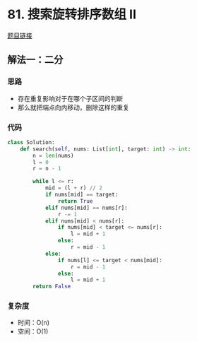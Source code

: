 # 81. 搜索旋转排序数组 II

[题目链接](https://leetcode.cn/problems/search-in-rotated-sorted-array-ii/description/)

## 解法一：二分

### 思路

- 存在重复影响对于在哪个子区间的判断
- 那么就把端点向内移动，删除这样的重复

### 代码

```py
class Solution:
    def search(self, nums: List[int], target: int) -> int:
        n = len(nums)
        l = 0
        r = n - 1

        while l <= r:
            mid = (l + r) // 2
            if nums[mid] == target:
                return True
            elif nums[mid] == nums[r]:
                r -= 1
            elif nums[mid] < nums[r]:
                if nums[mid] < target <= nums[r]:
                    l = mid + 1
                else:
                    r = mid - 1
            else:
                if nums[l] <= target < nums[mid]:
                    r = mid - 1
                else:
                    l = mid + 1
        return False
```

### 复杂度

- 时间：O(n)
- 空间：O(1)
